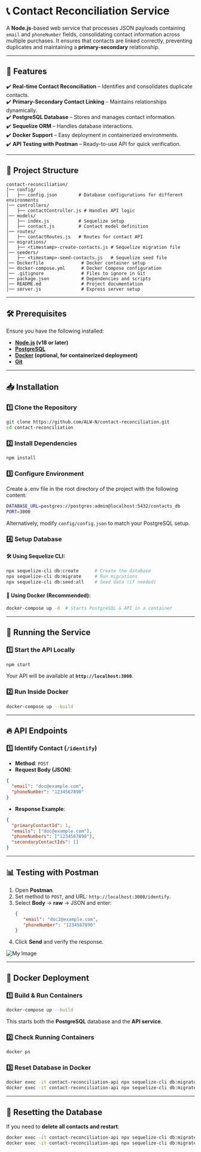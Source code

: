 # 📞 Contact Reconciliation Service  

A **Node.js**-based web service that processes JSON payloads containing `email` and `phoneNumber` fields, consolidating contact information across multiple purchases. It ensures that contacts are linked correctly, preventing duplicates and maintaining a **primary-secondary** relationship.

---

## 🚀 Features  

✔️ **Real-time Contact Reconciliation** – Identifies and consolidates duplicate contacts.  
✔️ **Primary-Secondary Contact Linking** – Maintains relationships dynamically.  
✔️ **PostgreSQL Database** – Stores and manages contact information.  
✔️ **Sequelize ORM** – Handles database interactions.  
✔️ **Docker Support** – Easy deployment in containerized environments.  
✔️ **API Testing with Postman** – Ready-to-use API for quick verification.  

---

## 📂 Project Structure  

```
contact-reconciliation/
│── config/
│   ├── config.json        # Database configurations for different environments
│── controllers/
│   ├── contactController.js # Handles API logic
│── models/
│   ├── index.js           # Sequelize setup
│   ├── contact.js         # Contact model definition
│── routes/
│   ├── contactRoutes.js   # Routes for contact API
│── migrations/
│   ├── <timestamp>-create-contacts.js # Sequelize migration file
│── seeders/
│   ├── <timestamp>-seed-contacts.js   # Sequelize seed file
│── Dockerfile              # Docker container setup
│── docker-compose.yml      # Docker Compose configuration
│── .gitignore              # Files to ignore in Git
│── package.json            # Dependencies and scripts
│── README.md               # Project documentation
│── server.js               # Express server setup
```

---

## 🛠️ Prerequisites  

Ensure you have the following installed:  

- **[Node.js](https://nodejs.org/) (v18 or later)**  
- **[PostgreSQL](https://www.postgresql.org/download/)**  
- **[Docker](https://www.docker.com/get-started) (optional, for containerized deployment)**  
- **[Git](https://git-scm.com/downloads)**  

---

## 📥 Installation  

### **1️⃣ Clone the Repository**  
```sh
git clone https://github.com/ALW-N/contact-reconciliation.git
cd contact-reconciliation
```

### **2️⃣ Install Dependencies**  
```sh
npm install
```

### **3️⃣ Configure Environment**  
Create a .env file in the root directory of the project with the following content:
```sh
DATABASE_URL=postgres://postgres:admin@localhost:5432/contacts_db
PORT=3000
```
Alternatively, modify `config/config.json` to match your PostgreSQL setup.

### **4️⃣ Setup Database**  

#### 🛠 Using Sequelize CLI:
```sh
npx sequelize-cli db:create      # Create the database
npx sequelize-cli db:migrate     # Run migrations
npx sequelize-cli db:seed:all    # Seed data (if needed)
```

#### 🐳 Using Docker (Recommended):
```sh
docker-compose up -d  # Starts PostgreSQL & API in a container
```

---

## 🏃 Running the Service  

### **1️⃣ Start the API Locally**  
```sh
npm start
```
Your API will be available at **`http://localhost:3000`**.

### **2️⃣ Run Inside Docker**  
```sh
docker-compose up --build
```

---

## 🔥 API Endpoints  

### **1️⃣ Identify Contact (`/identify`)**
- **Method**: `POST`
- **Request Body (JSON)**:
```json
{
  "email": "doc@example.com",
  "phoneNumber": "1234567890"
}

```
- **Response Example**:
```json
{
  "primaryContactId": 1,
  "emails": ["doc@example.com"],
  "phoneNumbers": ["1234567890"],
  "secondaryContactIds": []
}
```

---

## 📊 Testing with Postman  

1. Open **Postman**.
2. Set method to `POST`, and URL: `http://localhost:3000/identify`.
3. Select **Body** → **raw** → JSON and enter:
   ```json
   {
      "email": "doc2@example.com",
      "phoneNumber": "1234567890"
   }
   ```
4. Click **Send** and verify the response.

![My Image](https://drive.google.com/uc?id=1ldOFzXpAEdGgO85KsOJCSPQMHWb8lnut)

---

## 🐳 Docker Deployment  

### **1️⃣ Build & Run Containers**
```sh
docker-compose up --build
```
This starts both the **PostgreSQL** database and the **API service**.

### **2️⃣ Check Running Containers**
```sh
docker ps
```

### **3️⃣ Reset Database in Docker**
```sh
docker exec -it contact-reconciliation-api npx sequelize-cli db:migrate:undo:all
docker exec -it contact-reconciliation-api npx sequelize-cli db:migrate
```

---

## 📌 Resetting the Database  

If you need to **delete all contacts and restart**:
```sh
docker exec -it contact-reconciliation-api npx sequelize-cli db:migrate:undo:all
docker exec -it contact-reconciliation-api npx sequelize-cli db:migrate
```




